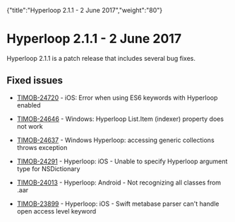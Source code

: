 {"title":"Hyperloop 2.1.1 - 2 June 2017","weight":"80"} 

# Hyperloop 2.1.1 - 2 June 2017

Hyperloop 2.1.1 is a patch release that includes several bug fixes.

## Fixed issues

*   [TIMOB-24720](https://jira.appcelerator.org/browse/TIMOB-24720) - iOS: Error when using ES6 keywords with Hyperloop enabled
    
*   [TIMOB-24646](https://jira.appcelerator.org/browse/TIMOB-24646) - Windows: Hyperloop List.Item (indexer) property does not work
    
*   [TIMOB-24637](https://jira.appcelerator.org/browse/TIMOB-24637) - Windows Hyperloop: accessing generic collections throws exception
    
*   [TIMOB-24291](https://jira.appcelerator.org/browse/TIMOB-24291) - Hyperloop: iOS - Unable to specify Hyperloop argument type for NSDictionary
    
*   [TIMOB-24013](https://jira.appcelerator.org/browse/TIMOB-24013) - Hyperloop: Android - Not recognizing all classes from .aar
    
*   [TIMOB-23899](https://jira.appcelerator.org/browse/TIMOB-23899) - Hyperloop: iOS - Swift metabase parser can't handle open access level keyword